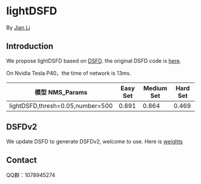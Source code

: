 # lightDSFD

By [Jian Li](https://lijiannuist.github.io/)

## Introduction
We propose lightDSFD based on [DSFD](https://arxiv.org/abs/1810.10220).
the original DSFD code is [here](https://github.com/TencentYoutuResearch/FaceDetection-DSFD).

On Nvidia Tesla P40，the time of network is 13ms. 


模型 NMS_Params|Easy Set|Medium Set|Hard Set
------|--------|----------|--------
lightDSFD,thresh=0.05,number=500|0.891 |0.864       |0.469

## DSFDv2
We update DSFD to generate DSFDv2, welcome to use.
Here is [weights](https://drive.google.com/open?id=1pC4P3N26paQoNIjd27YKDu8UOnMWaiki)

## Contact
QQ群：1078945274
